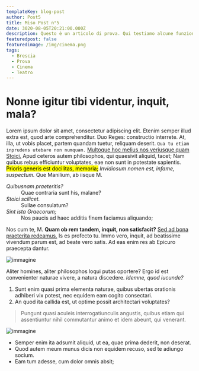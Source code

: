 ```yaml
---
templateKey: blog-post
author: Post5
title: Miso Post n°5
date: 3020-08-05T20:21:00.000Z
description: Questo è un articolo di prova. Qui testiamo alcune funzionalità
featuredpost: false
featuredimage: /img/cinema.png
tags:
  - Brescia
  - Prova
  - Cinema
  - Teatro
---
```

# Nonne igitur tibi videntur, inquit, mala?

Lorem ipsum dolor sit amet, consectetur adipiscing elit. Etenim semper illud extra est, quod arte comprehenditur. Duo Reges: constructio interrete. At, illa, ut vobis placet, partem quandam tuetur, reliquam deserit. `Qua tu etiam inprudens utebare non numquam.` [Multoque hoc melius nos veriusque quam Stoici.](http://loripsum.net/) Apud ceteros autem philosophos, qui quaesivit aliquid, tacet; Nam quibus rebus efficiuntur voluptates, eae non sunt in potestate sapientis. <mark>Prioris generis est docilitas, memoria;</mark> _Invidiosum nomen est, infame, suspectum._ Que Manilium, ab iisque M.

<dl>

<dt><dfn>Quibusnam praeteritis?</dfn></dt>

<dd>Quae contraria sunt his, malane?</dd>

<dt><dfn>Stoici scilicet.</dfn></dt>

<dd>Sullae consulatum?</dd>

<dt><dfn>Sint ista Graecorum;</dfn></dt>

<dd>Nos paucis ad haec additis finem faciamus aliquando;</dd>

</dl>

Nos cum te, M. **Quam ob rem tandem, inquit, non satisfacit?** [Sed ad bona praeterita redeamus.](http://loripsum.net/) Is es profecto tu. Immo vero, inquit, ad beatissime vivendum parum est, ad beate vero satis. Ad eas enim res ab Epicuro praecepta dantur.

![immagine](https://picsum.photos/800/400)

Aliter homines, aliter philosophos loqui putas oportere? Ergo id est convenienter naturae vivere, a natura discedere. _Idemne, quod iucunde?_

1.  Sunt enim quasi prima elementa naturae, quibus ubertas orationis adhiberi vix potest, nec equidem eam cogito consectari.
2.  An quod ita callida est, ut optime possit architectari voluptates?

> Pungunt quasi aculeis interrogatiunculis angustis, quibus etiam qui assentiuntur nihil commutantur animo et idem abeunt, qui venerant.

![immagine](https://picsum.photos/1000)


*   Semper enim ita adsumit aliquid, ut ea, quae prima dederit, non deserat.
*   Quod autem meum munus dicis non equidem recuso, sed te adiungo socium.
*   Eam tum adesse, cum dolor omnis absit;

